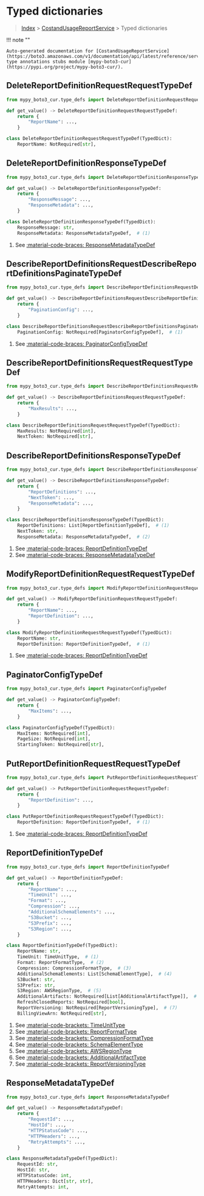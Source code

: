 # Typed dictionaries

> [Index](../README.md) > [CostandUsageReportService](./README.md) > Typed dictionaries

!!! note ""

    Auto-generated documentation for [CostandUsageReportService](https://boto3.amazonaws.com/v1/documentation/api/latest/reference/services/cur.html#CostandUsageReportService)
    type annotations stubs module [mypy-boto3-cur](https://pypi.org/project/mypy-boto3-cur/).

## DeleteReportDefinitionRequestRequestTypeDef

```python title="Usage Example"
from mypy_boto3_cur.type_defs import DeleteReportDefinitionRequestRequestTypeDef

def get_value() -> DeleteReportDefinitionRequestRequestTypeDef:
    return {
        "ReportName": ...,
    }
```

```python title="Definition"
class DeleteReportDefinitionRequestRequestTypeDef(TypedDict):
    ReportName: NotRequired[str],
```

## DeleteReportDefinitionResponseTypeDef

```python title="Usage Example"
from mypy_boto3_cur.type_defs import DeleteReportDefinitionResponseTypeDef

def get_value() -> DeleteReportDefinitionResponseTypeDef:
    return {
        "ResponseMessage": ...,
        "ResponseMetadata": ...,
    }
```

```python title="Definition"
class DeleteReportDefinitionResponseTypeDef(TypedDict):
    ResponseMessage: str,
    ResponseMetadata: ResponseMetadataTypeDef,  # (1)
```

1. See [:material-code-braces: ResponseMetadataTypeDef](./type_defs.md#responsemetadatatypedef) 
## DescribeReportDefinitionsRequestDescribeReportDefinitionsPaginateTypeDef

```python title="Usage Example"
from mypy_boto3_cur.type_defs import DescribeReportDefinitionsRequestDescribeReportDefinitionsPaginateTypeDef

def get_value() -> DescribeReportDefinitionsRequestDescribeReportDefinitionsPaginateTypeDef:
    return {
        "PaginationConfig": ...,
    }
```

```python title="Definition"
class DescribeReportDefinitionsRequestDescribeReportDefinitionsPaginateTypeDef(TypedDict):
    PaginationConfig: NotRequired[PaginatorConfigTypeDef],  # (1)
```

1. See [:material-code-braces: PaginatorConfigTypeDef](./type_defs.md#paginatorconfigtypedef) 
## DescribeReportDefinitionsRequestRequestTypeDef

```python title="Usage Example"
from mypy_boto3_cur.type_defs import DescribeReportDefinitionsRequestRequestTypeDef

def get_value() -> DescribeReportDefinitionsRequestRequestTypeDef:
    return {
        "MaxResults": ...,
    }
```

```python title="Definition"
class DescribeReportDefinitionsRequestRequestTypeDef(TypedDict):
    MaxResults: NotRequired[int],
    NextToken: NotRequired[str],
```

## DescribeReportDefinitionsResponseTypeDef

```python title="Usage Example"
from mypy_boto3_cur.type_defs import DescribeReportDefinitionsResponseTypeDef

def get_value() -> DescribeReportDefinitionsResponseTypeDef:
    return {
        "ReportDefinitions": ...,
        "NextToken": ...,
        "ResponseMetadata": ...,
    }
```

```python title="Definition"
class DescribeReportDefinitionsResponseTypeDef(TypedDict):
    ReportDefinitions: List[ReportDefinitionTypeDef],  # (1)
    NextToken: str,
    ResponseMetadata: ResponseMetadataTypeDef,  # (2)
```

1. See [:material-code-braces: ReportDefinitionTypeDef](./type_defs.md#reportdefinitiontypedef) 
2. See [:material-code-braces: ResponseMetadataTypeDef](./type_defs.md#responsemetadatatypedef) 
## ModifyReportDefinitionRequestRequestTypeDef

```python title="Usage Example"
from mypy_boto3_cur.type_defs import ModifyReportDefinitionRequestRequestTypeDef

def get_value() -> ModifyReportDefinitionRequestRequestTypeDef:
    return {
        "ReportName": ...,
        "ReportDefinition": ...,
    }
```

```python title="Definition"
class ModifyReportDefinitionRequestRequestTypeDef(TypedDict):
    ReportName: str,
    ReportDefinition: ReportDefinitionTypeDef,  # (1)
```

1. See [:material-code-braces: ReportDefinitionTypeDef](./type_defs.md#reportdefinitiontypedef) 
## PaginatorConfigTypeDef

```python title="Usage Example"
from mypy_boto3_cur.type_defs import PaginatorConfigTypeDef

def get_value() -> PaginatorConfigTypeDef:
    return {
        "MaxItems": ...,
    }
```

```python title="Definition"
class PaginatorConfigTypeDef(TypedDict):
    MaxItems: NotRequired[int],
    PageSize: NotRequired[int],
    StartingToken: NotRequired[str],
```

## PutReportDefinitionRequestRequestTypeDef

```python title="Usage Example"
from mypy_boto3_cur.type_defs import PutReportDefinitionRequestRequestTypeDef

def get_value() -> PutReportDefinitionRequestRequestTypeDef:
    return {
        "ReportDefinition": ...,
    }
```

```python title="Definition"
class PutReportDefinitionRequestRequestTypeDef(TypedDict):
    ReportDefinition: ReportDefinitionTypeDef,  # (1)
```

1. See [:material-code-braces: ReportDefinitionTypeDef](./type_defs.md#reportdefinitiontypedef) 
## ReportDefinitionTypeDef

```python title="Usage Example"
from mypy_boto3_cur.type_defs import ReportDefinitionTypeDef

def get_value() -> ReportDefinitionTypeDef:
    return {
        "ReportName": ...,
        "TimeUnit": ...,
        "Format": ...,
        "Compression": ...,
        "AdditionalSchemaElements": ...,
        "S3Bucket": ...,
        "S3Prefix": ...,
        "S3Region": ...,
    }
```

```python title="Definition"
class ReportDefinitionTypeDef(TypedDict):
    ReportName: str,
    TimeUnit: TimeUnitType,  # (1)
    Format: ReportFormatType,  # (2)
    Compression: CompressionFormatType,  # (3)
    AdditionalSchemaElements: List[SchemaElementType],  # (4)
    S3Bucket: str,
    S3Prefix: str,
    S3Region: AWSRegionType,  # (5)
    AdditionalArtifacts: NotRequired[List[AdditionalArtifactType]],  # (6)
    RefreshClosedReports: NotRequired[bool],
    ReportVersioning: NotRequired[ReportVersioningType],  # (7)
    BillingViewArn: NotRequired[str],
```

1. See [:material-code-brackets: TimeUnitType](./literals.md#timeunittype) 
2. See [:material-code-brackets: ReportFormatType](./literals.md#reportformattype) 
3. See [:material-code-brackets: CompressionFormatType](./literals.md#compressionformattype) 
4. See [:material-code-brackets: SchemaElementType](./literals.md#schemaelementtype) 
5. See [:material-code-brackets: AWSRegionType](./literals.md#awsregiontype) 
6. See [:material-code-brackets: AdditionalArtifactType](./literals.md#additionalartifacttype) 
7. See [:material-code-brackets: ReportVersioningType](./literals.md#reportversioningtype) 
## ResponseMetadataTypeDef

```python title="Usage Example"
from mypy_boto3_cur.type_defs import ResponseMetadataTypeDef

def get_value() -> ResponseMetadataTypeDef:
    return {
        "RequestId": ...,
        "HostId": ...,
        "HTTPStatusCode": ...,
        "HTTPHeaders": ...,
        "RetryAttempts": ...,
    }
```

```python title="Definition"
class ResponseMetadataTypeDef(TypedDict):
    RequestId: str,
    HostId: str,
    HTTPStatusCode: int,
    HTTPHeaders: Dict[str, str],
    RetryAttempts: int,
```

